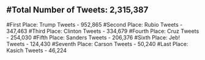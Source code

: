 #Total Number of Tweets: 2,315,387 
---
#First Place: Trump Tweets - 952,865
#Second Place: Rubio Tweets - 347,463
#Third Place: Clinton Tweets - 334,679
#Fourth Place: Cruz Tweets - 254,030
#Fifth Place: Sanders Tweets - 206,376
#Sixth Place: Jeb! Tweets - 124,430
#Seventh Place: Carson Tweets - 50,240
#Last Place: Kasich Tweets - 46,224
